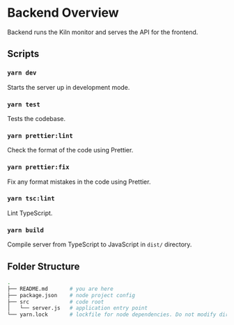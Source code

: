 # Backend Overview

Backend runs the Kiln monitor and serves the API for the frontend.


## Scripts

### `yarn dev`

Starts the server up in development mode.

### `yarn test`

Tests the codebase.

### `yarn prettier:lint`

Check the format of the code using Prettier.

### `yarn prettier:fix`

Fix any format mistakes in the code using Prettier.

### `yarn tsc:lint`

Lint TypeScript.

### `yarn build`

Compile server from TypeScript to JavaScript in `dist/` directory.

## Folder Structure

```bash
.
├── README.md       # you are here
├── package.json    # node project config
├── src             # code root
│   └── server.js   # application entry point
└── yarn.lock       # lockfile for node dependencies. Do not modify directly.
```
